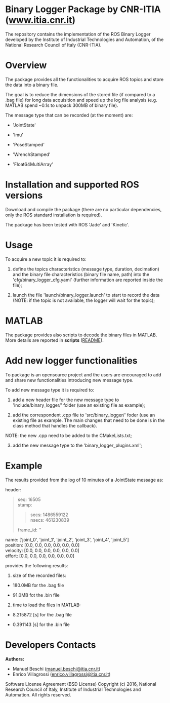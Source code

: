 # Binary Logger Package by CNR-ITIA (www.itia.cnr.it)

The repository contains the implementation of the ROS Binary Logger developed by the Institute of Industrial Technologies and Automation, of the National Research Council of Italy (CNR-ITIA).


# Overview

The package provides all the functionalities to acquire ROS topics and store the data into a binary file. 

The goal is to reduce the dimensions of the stored file (if compared to a .bag file) for long data acquisition and speed up the log file analysis (e.g. MATLAB spend ~0.1s to unpack 300MB of binary file).

The message type that can be recorded (at the moment) are:

- 'JointState'

- 'Imu'

- 'PoseStamped'

- 'WrenchStamped'

- 'Float64MultiArray'


# Installation and supported ROS versions

Download and compile the package (there are no particular dependencies, only the ROS standard installation is required).

The package has been tested with ROS 'Jade' and 'Kinetic'.


# Usage

To acquire a new topic it is required to:

1) define the topics characteristics (message type, duration, decimation) and the binary file characteristics (binary file name, path) into the 'cfg/binary_logger_cfg.yaml' (further information are reported inside the file);

2) launch the file 'launch/binary_logger.launch' to start to record the data (NOTE: if the topic is not available, the logger will wait for the topic);


# MATLAB  

The package provides also scripts to decode the binary files in MATLAB.
More details are reported in **scripts** ([README](scripts/README.md)).


# Add new logger functionalities

To package is an opensource project and the users are encouraged to add and share new functionalities introducing new message type. 

To add new message type it is required to:

1) add a new header file for the new message type to 'include/binary_logger/' folder (use an existing file as example);

2) add the correspondent .cpp file to 'src/binary_logger/' foder (use an existing file as example. The main changes that need to be done is in the class method that handles the callback). 

NOTE: the new .cpp need to be added to the CMakeLists.txt;

3) add the new message type to the 'binary_logger_plugins.xml';


# Example

The results provided from the log of 10 minutes of a JointState message as:

header:
>
> seq: 16505  
> stamp:
> >
> > secs: 1486559122   
> > nsecs: 461230839 
>
> frame_id: '' 

name: ['joint_0', 'joint_1', 'joint_2', 'joint_3', 'joint_4', 'joint_5']   
position: [0.0, 0.0, 0.0, 0.0, 0.0, 0.0]   
velocity: [0.0, 0.0, 0.0, 0.0, 0.0, 0.0]   
effort: [0.0, 0.0, 0.0, 0.0, 0.0, 0.0]   


provides the following results:

1) size of the recorded files: 

  - 180.0MB for the .bag file 
    
  - 91.0MB fot the .bin file

2) time to load the files in MATLAB: 

  - 8.215872 [s] for the .bag file 

  - 0.391143 [s] for the .bin file


# Developers Contacts

**Authors:** 

- Manuel Beschi (manuel.beschi@itia.cnr.it)
- Enrico Villagrossi (enrico.villagrossi@itia.cnr.it)
 
Software License Agreement (BSD License) Copyright (c) 2016, National Research Council of Italy, Institute of Industrial Technologies and Automation. All rights reserved.